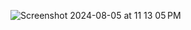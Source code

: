![Screenshot 2024-08-05 at 11 13 05 PM](https://github.com/user-attachments/assets/a429b276-9955-4665-954d-a2cbfbde19e1)
